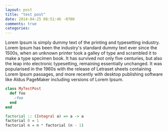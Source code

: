 ```yaml
---
layout: post
title: "test post"
date: 2014-04-25 08:51:46 -0700
comments: true
categories: 
---
```


Lorem Ipsum is simply dummy text of the printing and typesetting industry. Lorem Ipsum has been the industry's standard dummy text ever since the 1500s, when an unknown printer took a galley of type and scrambled it to make a type specimen book. It has survived not only five centuries, but also the leap into electronic typesetting, remaining essentially unchanged. It was popularised in the 1960s with the release of Letraset sheets containing Lorem Ipsum passages, and more recently with desktop publishing software like Aldus PageMaker including versions of Lorem Ipsum.



``` ruby Test Code
class MyTestPost
  def foo
    :foo
  end
end
```

``` haskell
factorial :: (Integral a) => a -> a
factorial 0 = 1
factorial n = n * factorial (n - 1)
```
